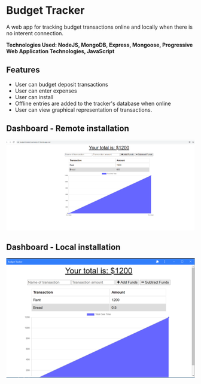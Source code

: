 # Budget Tracker
A web app for tracking budget transactions online and locally when there is no interent connection.

**Technologies Used: NodeJS, MongoDB, Express, Mongoose, Progressive Web Application Technologies, JavaScript**

## Features

- User can budget deposit transactions
- User can enter expenses
- User can install 
- Offline entries are added to the tracker's database when online
- User can view graphical representation of transactions.

## Dashboard - Remote installation
![alt text](https://github.com/TemyTemy/budget-tracker/blob/main/Assets/remote-deployment-heroku.png)

## Dashboard - Local installation
![alt text](https://github.com/TemyTemy/budget-tracker/blob/main/Assets/deployment-local.png)

